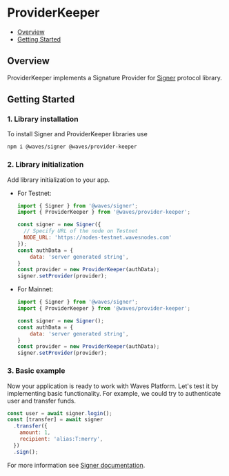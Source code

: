 # ProviderKeeper

* [Overview](#overview)
* [Getting Started](#getting-started)

<a id="overview"></a>
## Overview

ProviderKeeper implements a Signature Provider for [Signer](https://github.com/wavesplatform/signer) protocol library.

<a id="getting-started"></a>
## Getting Started

### 1. Library installation

To install Signer and ProviderKeeper libraries use

```bash
npm i @waves/signer @waves/provider-keeper
```

### 2. Library initialization

Add library initialization to your app.

* For Testnet:

   ```js
   import { Signer } from '@waves/signer';
   import { ProviderKeeper } from '@waves/provider-keeper';

   const signer = new Signer({
     // Specify URL of the node on Testnet
     NODE_URL: 'https://nodes-testnet.wavesnodes.com'
   });
   const authData = {
       data: 'server generated string',
   }
   const provider = new ProviderKeeper(authData);
   signer.setProvider(provider);
   ```

* For Mainnet:

   ```js
   import { Signer } from '@waves/signer';
   import { ProviderKeeper } from '@waves/provider-keeper';

   const signer = new Signer();
   const authData = {
       data: 'server generated string',
   }
   const provider = new ProviderKeeper(authData);
   signer.setProvider(provider);
   ```

### 3. Basic example

Now your application is ready to work with Waves Platform. Let's test it by implementing basic functionality. For example, we could try to authenticate user and transfer funds.

```js
const user = await signer.login();
const [transfer] = await signer
  .transfer({
    amount: 1,
    recipient: 'alias:T:merry',
  })
  .sign();
```

For more information see [Signer documentation](https://github.com/wavesplatform/signer/blob/master/README.md).

